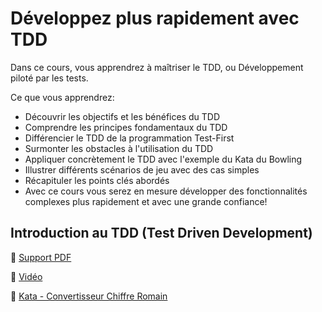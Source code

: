 # Développez plus rapidement avec TDD

Dans ce cours, vous apprendrez à maîtriser le TDD, ou Développement piloté par les tests.

Ce que vous apprendrez:

- Découvrir les objectifs et les bénéfices du TDD
- Comprendre les principes fondamentaux du TDD
- Différencier le TDD de la programmation Test-First
- Surmonter les obstacles à l'utilisation du TDD
- Appliquer concrètement le TDD avec l'exemple du Kata du Bowling
- Illustrer différents scénarios de jeu avec des cas simples
- Récapituler les points clés abordés
- Avec ce cours vous serez en mesure développer des fonctionnalités complexes plus rapidement et avec une grande confiance!



## Introduction au TDD (Test Driven Development)
📄 [Support PDF](/TDD/TDD_Presentation_Bowling.pdf)

🎥 [Vidéo](https://youtu.be/G5w483dC7L4)

📝 [Kata - Convertisseur Chiffre Romain](https://github.com/AzRunRCE/KataTrainings/tree/main/KataTraining)
